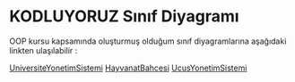 # KODLUYORUZ Sınıf Diyagramı

OOP kursu kapsamında oluşturmuş olduğum sınıf diyagramlarına
aşağıdaki linkten ulaşılabilir :

[UniversiteYonetimSistemi](https://github.com/fatihcan48/OOP_ClassDiagram/blob/master/figures/UniversiteYonetimSistemi.PNG)
[HayvanatBahcesi](https://github.com/fatihcan48/OOP_ClassDiagram/blob/master/figures/HayvanatBahcesi.PNG)
[UcusYonetimSistemi](https://github.com/fatihcan48/OOP_ClassDiagram/blob/master/figures/UcusYonetim.PNG)